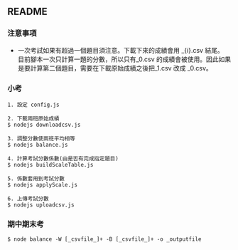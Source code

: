 ## README ##

### 注意事項 ###

* 一次考試如果有超過一個題目須注意。下載下來的成績會用 \_{i}.csv 結尾。
目前腳本一次只計算一題的分數，所以只有\_0.csv 的成績會被使用。因此如果
是要計算第二個題目，需要在下載原始成績之後把\_1.csv 改成 \_0.csv。

### 小考 ###

```
1. 設定 config.js

2. 下載兩班原始成績
$ nodejs downloadcsv.js

3. 調整分數使兩班平均相等
$ nodejs balance.js

4. 計算考試分數係數(由是否有完成指定題目)
$ nodejs buildScaleTable.js

5. 係數套用到考試分數
$ nodejs applyScale.js

6. 上傳考試分數
$ nodejs uploadcsv.js
```

### 期中期末考 ###

```
$ node balance -W [_csvfile_]+ -B [_csvfile_]+ -o _outputfile
```
